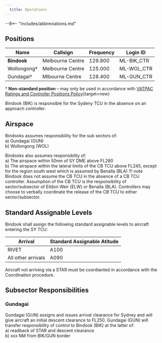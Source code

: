 ```yaml
---
  title: Operations
---
```


--8<-- "includes/abbreviations.md"
## Positions

| Name | Callsign | Frequency | Login ID |
| ---- | -------- | --------- | -------- |
| **Bindook** | Melbourne Centre | 129.800 | ML-BIK_CTR |
| Wollongong† | Melbourne Centre | 125.000 | ML-WOL_CTR |
| Gundagai† | Mlbourne Centre | 128.400 | ML-GUN_CTR |

† **Non-standard position** – may only be used in accordance with [VATPAC Ratings and Controller Positions Policy](https://cdn.vatpac.org/documents/policy/Controller+Positions+and+Ratings+Policy+v5.2.pdf){target=new}

Bindook (BIK) is responsible for the Sydeny TCU in the absence on an approach controller.
## Airspace
Bindooks assumes responsibility for the sub sectors of:  
a) Gundagai (GUN)  
b) Wollongong (WOL)

Bindooks also assumes responsiblity of:  
a) The airspace within 50nm of SY DME above FL280  
b) The airspace within the lateral limits of the CB TCU above FL245, except for the region south west which is assumed by Benalla (BLA)
!!! note
    Bindook does not assume the CB TCU in the absence of a CB TCU controller. Assumption of the CB TCU is the responsibility of sector/subsector of Eildon Weir (ELW) or Benalla (BLA). Controllers may choose to verbally coordinate the release of the CB TCU to either sector/subsector.


## Standard Assignable Levels
Bindook shall assign the following standard assignable levels to aircraft entering the SY TCU:  

| Arrival | Standard Assignable Atitude |
| ------ | -------------------------- |
| RIVET | A100 |  
| All other arrivals | A090 |  

Aircraft not arriving via a STAR must be coordianted in accordance with the Coordination procedure.


## Subsector Responsibilities
### Gundagai
Gundagai (GUN) assigns and issues arrival clearance for Sydney and will give aircraft an initial descent clearance to FL250. Gundagai (GUN) will transfer responsibility of control to Bindook (BIK) at the latter of:  
a) readback of STAR and descent clearance  
b) xxx NM from BIK/GUN border